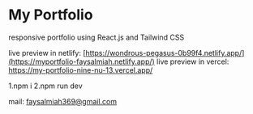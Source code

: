 # My Portfolio
responsive portfolio using React.js and Tailwind CSS

live preview in netlify: [https://wondrous-pegasus-0b99f4.netlify.app/](https://myportfolio-faysalmiah.netlify.app/)
live preview in vercel: https://my-portfolio-nine-nu-13.vercel.app/

1.npm i
2.npm run dev

mail: faysalmiah369@gmail.com


